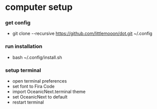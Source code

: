 # computer setup

### get config
- git clone --recursive https://github.com/littlemooon/dot.git ~/.config

### run installation
- bash ~/.config/install.sh

### setup terminal
- open terminal preferences
- set font to Fira Code
- import OceanicNext.terminal theme
- set OceanicNext to default
- restart terminal
